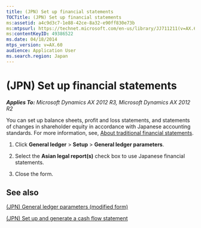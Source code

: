 ```yaml
---
title: (JPN) Set up financial statements
TOCTitle: (JPN) Set up financial statements
ms:assetid: a4c9d3c7-1e88-42ce-8a32-e90ff830e73b
ms:mtpsurl: https://technet.microsoft.com/en-us/library/JJ711211(v=AX.60)
ms:contentKeyID: 49386522
ms.date: 04/18/2014
mtps_version: v=AX.60
audience: Application User
ms.search.region: Japan
---
```


# (JPN) Set up financial statements 


_**Applies To:** Microsoft Dynamics AX 2012 R3, Microsoft Dynamics AX 2012 R2_

You can set up balance sheets, profit and loss statements, and statements of changes in shareholder equity in accordance with Japanese accounting standards. For more information, see, [About traditional financial statements](about-traditional-financial-statements.md).

1.  Click **General ledger** \> **Setup** \> **General ledger parameters**.

2.  Select the **Asian legal report(s)** check box to use Japanese financial statements.

3.  Close the form.

## See also

[(JPN) General ledger parameters (modified form)](https://technet.microsoft.com/en-us/library/jj664972\(v=ax.60\))

[(JPN) Set up and generate a cash flow statement](jpn-set-up-and-generate-a-cash-flow-statement.md)

  


